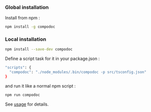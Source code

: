 ### Global installation

Install from npm :

```bash
npm install -g compodoc
```

### Local installation

```bash
npm install --save-dev compodoc
```

Define a script task for it in your package.json :

```bash
"scripts": {
  "compodoc": "./node_modules/.bin/compodoc -p src/tsconfig.json"
}
```

and run it like a normal npm script :

```bash
npm run compodoc
```

See [usage](./usage.html) for details.

